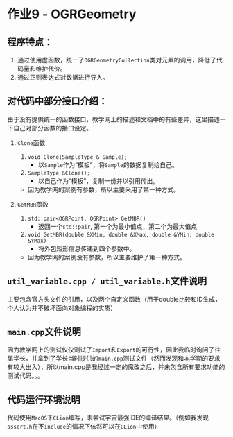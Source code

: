 作业9 - OGRGeometry
==========================

程序特点：
----------
1. 通过使用虚函数，统一了`OGRGeometryCollection`类对元素的调用，降低了代码量和维护代价。
2. 通过正则表达式对数据进行导入。

对代码中部分接口介绍：
----------

由于没有提供统一的函数接口，教学网上的描述和文档中的有些差异，这里描述一下自己对部分函数的接口设定。

1. `Clone`函数
   1. `void Clone(SampleType & Sample);`
      - 以`Sample`作为“模板”，将`Sample`的数据复制给自己。
   2. `SampleType &Clone();`
      - 以自己作为“模板”，复制一份并以引用传出。
   - 因为教学网的案例有参数，所以主要采用了第一种方式。

2. `GetMBR`函数
   1. `std::pair<OGRPoint, OGRPoint> GetMBR()`
      - 返回一个`std::pair`, 第一个为最小值点，第二个为最大值点
   2. `void GetMBR(double &XMin, double &XMax, double &YMin, double &YMax)`
      - 将外包矩形信息传递到四个参数中。
    - 因为教学网的案例没有参数，所以主要维护了第一种方式。

`util_variable.cpp / util_variable.h`文件说明
----------
主要包含官方头文件的引用，以及两个自定义函数（用于double比较和ID生成，个人认为并不破坏面向对象编程的实质）

`main.cpp`文件说明
----------
因为教学网上的测试仅仅测试了`Import`和`Export`的可行性，因此我临时询问了往届学长，并拿到了学长当时提供的`main.cpp`测试文件（然而发现和本学期的要求有较大出入），所以main.cpp是我经过一定的魔改之后，并未包含所有要求功能的测试代码。。。

代码运行环境说明
----------
代码使用`MacOS`下`CLion`编写，未尝试宇宙最强IDE的编译结果。（例如我发现`assert.h`在不`include`的情况下依然可以在`CLion`中使用）

